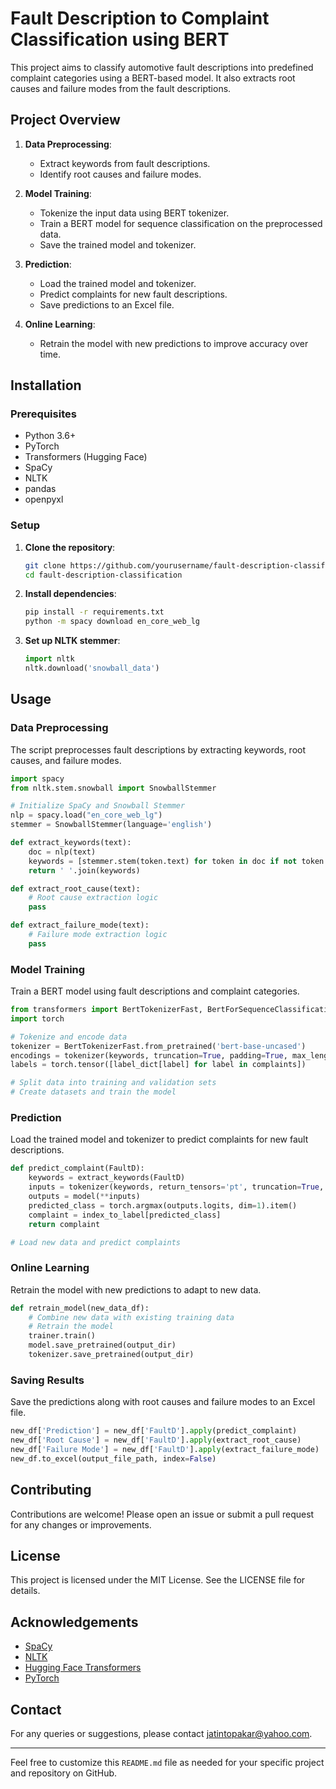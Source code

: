 # Fault Description to Complaint Classification using BERT

This project aims to classify automotive fault descriptions into predefined complaint categories using a BERT-based model. It also extracts root causes and failure modes from the fault descriptions.

## Project Overview

1. **Data Preprocessing**:
    - Extract keywords from fault descriptions.
    - Identify root causes and failure modes.

2. **Model Training**:
    - Tokenize the input data using BERT tokenizer.
    - Train a BERT model for sequence classification on the preprocessed data.
    - Save the trained model and tokenizer.

3. **Prediction**:
    - Load the trained model and tokenizer.
    - Predict complaints for new fault descriptions.
    - Save predictions to an Excel file.

4. **Online Learning**:
    - Retrain the model with new predictions to improve accuracy over time.

## Installation

### Prerequisites

- Python 3.6+
- PyTorch
- Transformers (Hugging Face)
- SpaCy
- NLTK
- pandas
- openpyxl

### Setup

1. **Clone the repository**:
    ```sh
    git clone https://github.com/yourusername/fault-description-classification.git
    cd fault-description-classification
    ```

2. **Install dependencies**:
    ```sh
    pip install -r requirements.txt
    python -m spacy download en_core_web_lg
    ```

3. **Set up NLTK stemmer**:
    ```python
    import nltk
    nltk.download('snowball_data')
    ```

## Usage

### Data Preprocessing

The script preprocesses fault descriptions by extracting keywords, root causes, and failure modes.

```python
import spacy
from nltk.stem.snowball import SnowballStemmer

# Initialize SpaCy and Snowball Stemmer
nlp = spacy.load("en_core_web_lg")
stemmer = SnowballStemmer(language='english')

def extract_keywords(text):
    doc = nlp(text)
    keywords = [stemmer.stem(token.text) for token in doc if not token.is_stop and token.is_alpha]
    return ' '.join(keywords)

def extract_root_cause(text):
    # Root cause extraction logic
    pass

def extract_failure_mode(text):
    # Failure mode extraction logic
    pass
```

### Model Training

Train a BERT model using fault descriptions and complaint categories.

```python
from transformers import BertTokenizerFast, BertForSequenceClassification, Trainer, TrainingArguments
import torch

# Tokenize and encode data
tokenizer = BertTokenizerFast.from_pretrained('bert-base-uncased')
encodings = tokenizer(keywords, truncation=True, padding=True, max_length=128, return_tensors='pt')
labels = torch.tensor([label_dict[label] for label in complaints])

# Split data into training and validation sets
# Create datasets and train the model
```

### Prediction

Load the trained model and tokenizer to predict complaints for new fault descriptions.

```python
def predict_complaint(FaultD):
    keywords = extract_keywords(FaultD)
    inputs = tokenizer(keywords, return_tensors='pt', truncation=True, padding=True, max_length=128)
    outputs = model(**inputs)
    predicted_class = torch.argmax(outputs.logits, dim=1).item()
    complaint = index_to_label[predicted_class]
    return complaint

# Load new data and predict complaints
```

### Online Learning

Retrain the model with new predictions to adapt to new data.

```python
def retrain_model(new_data_df):
    # Combine new data with existing training data
    # Retrain the model
    trainer.train()
    model.save_pretrained(output_dir)
    tokenizer.save_pretrained(output_dir)
```

### Saving Results

Save the predictions along with root causes and failure modes to an Excel file.

```python
new_df['Prediction'] = new_df['FaultD'].apply(predict_complaint)
new_df['Root Cause'] = new_df['FaultD'].apply(extract_root_cause)
new_df['Failure Mode'] = new_df['FaultD'].apply(extract_failure_mode)
new_df.to_excel(output_file_path, index=False)
```

## Contributing

Contributions are welcome! Please open an issue or submit a pull request for any changes or improvements.

## License

This project is licensed under the MIT License. See the LICENSE file for details.

## Acknowledgements

- [SpaCy](https://spacy.io/)
- [NLTK](https://www.nltk.org/)
- [Hugging Face Transformers](https://github.com/huggingface/transformers)
- [PyTorch](https://pytorch.org/)

## Contact

For any queries or suggestions, please contact jatintopakar@yahoo.com.

---

Feel free to customize this `README.md` file as needed for your specific project and repository on GitHub.
